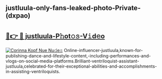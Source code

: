 ## justluula-only-fans​-leaked-photo​-Private-(dxpao)


# <h2><a href="https://mediaupload.pro?title=justluula&ref=git">🔗👉 🔴 justluula-P𝚑ot𝚘𝚜-V𝚒d𝚎o</a></h2>

[![Corinna Kopf Nue Nu𝚍e𝚜](https://i.imgur.com/0qMVB7G.gif)](https://mediaupload.pro?title=justluula&ref=git)
Online-influencer-justluula,known-for-publishing-dance-and-lifestyle-content,-including-performances-and-vlogs-on-social-media-platforms.Brilliant-ventriloquist-assistant-justluula,celebrated-for-their-exceptional-abilities-and-accomplishments-in-assisting-ventriloquists.  